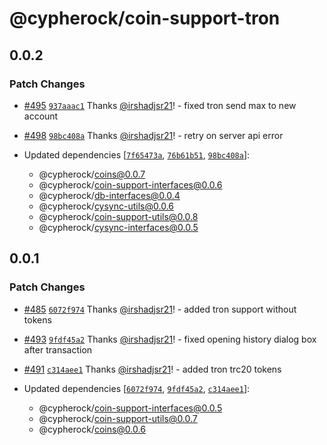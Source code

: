 # @cypherock/coin-support-tron

## 0.0.2

### Patch Changes

- [#495](https://github.com/Cypherock/cypherock-cysync/pull/495) [`937aaac1`](https://github.com/Cypherock/cypherock-cysync/commit/937aaac1ae68ea767d828539344a2ee360d1019f) Thanks [@irshadjsr21](https://github.com/irshadjsr21)! - fixed tron send max to new account

- [#498](https://github.com/Cypherock/cypherock-cysync/pull/498) [`98bc408a`](https://github.com/Cypherock/cypherock-cysync/commit/98bc408a8625ad9d945dd9ea8103ab540f2cea87) Thanks [@irshadjsr21](https://github.com/irshadjsr21)! - retry on server api error

- Updated dependencies [[`7f65473a`](https://github.com/Cypherock/cypherock-cysync/commit/7f65473a422396390d6cd35e66ed8dd898e9311a), [`76b61b51`](https://github.com/Cypherock/cypherock-cysync/commit/76b61b51d3241e03af82b36d2f1a6b392f576ee8), [`98bc408a`](https://github.com/Cypherock/cypherock-cysync/commit/98bc408a8625ad9d945dd9ea8103ab540f2cea87)]:
  - @cypherock/coins@0.0.7
  - @cypherock/coin-support-interfaces@0.0.6
  - @cypherock/db-interfaces@0.0.4
  - @cypherock/cysync-utils@0.0.6
  - @cypherock/coin-support-utils@0.0.8
  - @cypherock/cysync-interfaces@0.0.5

## 0.0.1

### Patch Changes

- [#485](https://github.com/Cypherock/cypherock-cysync/pull/485) [`6072f974`](https://github.com/Cypherock/cypherock-cysync/commit/6072f974a47a8ab0905e1ec91a749936b80e7f66) Thanks [@irshadjsr21](https://github.com/irshadjsr21)! - added tron support without tokens

- [#493](https://github.com/Cypherock/cypherock-cysync/pull/493) [`9fdf45a2`](https://github.com/Cypherock/cypherock-cysync/commit/9fdf45a29638f7da26a65688e1444b7ccc6db575) Thanks [@irshadjsr21](https://github.com/irshadjsr21)! - fixed opening history dialog box after transaction

- [#491](https://github.com/Cypherock/cypherock-cysync/pull/491) [`c314aee1`](https://github.com/Cypherock/cypherock-cysync/commit/c314aee19c6dcc6dc719d4c405b343d87529c256) Thanks [@irshadjsr21](https://github.com/irshadjsr21)! - added tron trc20 tokens

- Updated dependencies [[`6072f974`](https://github.com/Cypherock/cypherock-cysync/commit/6072f974a47a8ab0905e1ec91a749936b80e7f66), [`9fdf45a2`](https://github.com/Cypherock/cypherock-cysync/commit/9fdf45a29638f7da26a65688e1444b7ccc6db575), [`c314aee1`](https://github.com/Cypherock/cypherock-cysync/commit/c314aee19c6dcc6dc719d4c405b343d87529c256)]:
  - @cypherock/coin-support-interfaces@0.0.5
  - @cypherock/coin-support-utils@0.0.7
  - @cypherock/coins@0.0.6
